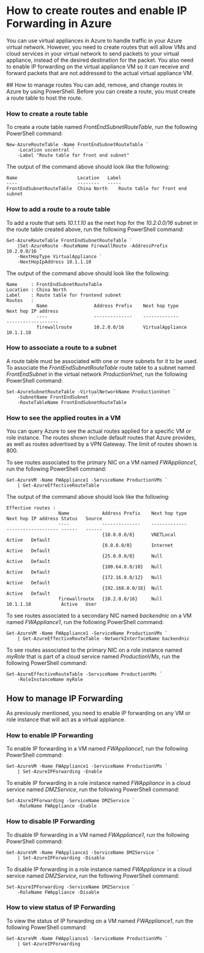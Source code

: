 <properties 
   pageTitle="How to Create Routes and Enable IP Forwarding in Azure"
   description="Learn how to manage UDRs and IP forwarding"
   services="virtual-network"
   documentationCenter="na"
   authors="telmosampaio"
   manager="carmonm"
   editor="tysonn" />
<tags
	ms.service="virtual-network"
	ms.date="12/07/2015"
	wacn.date=""/>

# How to create routes and enable IP Forwarding in Azure
You can use virtual appliances in Azure to handle traffic in your Azure virtual network. However, you need to create routes that will allow VMs and cloud services in your virtual network to send packets to your virtual appliance, instead of the desired destination for the packet. You also need to enable IP forwarding on the virtual appliance VM so it can receive and forward packets that are not addressed to the actual virtual appliance VM. 

##<a name="How-to-manage-routes"></a> How to manage routes
You can add, remove, and change routes in Azure by using PowerShell. Before you can create a route, you must create a route table to host the route.

### How to create a route table
To create a route table named *FrontEndSubnetRouteTable*, run the following PowerShell command:

	New-AzureRouteTable -Name FrontEndSubnetRouteTable `
		-Location uscentral `
		-Label "Route table for front end subnet"

The output of the command above should look like the following:

	Name                      Location   Label                          
	----                      --------   -----                          
	FrontEndSubnetRouteTable  China North    Route table for front end subnet

### How to add a route to a route table
To add a route that sets *10.1.1.10* as the next hop for the *10.2.0.0/16* subnet in the route table created above, run the following PowerShell command:

	Get-AzureRouteTable FrontEndSubnetRouteTable `
		|Set-AzureRoute -RouteName FirewallRoute -AddressPrefix 10.2.0.0/16 `
		-NextHopType VirtualAppliance `
		-NextHopIpAddress 10.1.1.10

The output of the command above should look like the following:

	Name     : FrontEndSubnetRouteTable
	Location : China North
	Label    : Route table for frontend subnet
	Routes   : 
	           Name                 Address Prefix    Next hop type        Next hop IP address
	           ----                 --------------    -------------        -------------------
	           firewallroute        10.2.0.0/16       VirtualAppliance     10.1.1.10    

### How to associate a route to a subnet
A route table must be associated with one or more subnets for it to be used. To associate the *FrontEndSubnetRouteTable* route table to a subnet named *FrontEndSubnet* in the virtual network *ProductionVnet*, run the following PowerShell command:

	Set-AzureSubnetRouteTable -VirtualNetworkName ProductionVnet `
		-SubnetName FrontEndSubnet `
		-RouteTableName FrontEndSubnetRouteTable

### How to see the applied routes in a VM
You can query Azure to see the actual routes applied for a specific VM or role instance. The routes shown include default routes that Azure provides, as well as routes advertised by a VPN Gateway. The limit of routes shown is 800.

To see routes associated to the primary NIC on a VM named *FWAppliance1*, run the following PowerShell command:

	Get-AzureVM -Name FWAppliance1 -ServiceName ProductionVMs `
		| Get-AzureEffectiveRouteTable

The output of the command above should look like the following:

	Effective routes : 
	                   Name            Address Prefix    Next hop type    Next hop IP address Status   Source     
	                   ----            --------------    -------------    ------------------- ------   ------     
	                                   {10.0.0.0/8}      VNETLocal                            Active   Default    
	                                   {0.0.0.0/0}       Internet                             Active   Default    
	                                   {25.0.0.0/8}      Null                                 Active   Default    
	                                   {100.64.0.0/10}   Null                                 Active   Default    
	                                   {172.16.0.0/12}   Null                                 Active   Default    
	                                   {192.168.0.0/16}  Null                                 Active   Default    
	                   firewallroute   {10.2.0.0/16}     Null             10.1.1.10           Active   User      

To see routes associated to a secondary NIC named *backendnic* on a VM named *FWAppliance1*, run the following PowerShell command:

	Get-AzureVM -Name FWAppliance1 -ServiceName ProductionVMs `
		| Get-AzureEffectiveRouteTable -NetworkInterfaceName backendnic

To see routes associated to the primary NIC on a role instance named *myRole* that is part of a cloud service named *ProductionVMs*, run the following PowerShell command:

	Get-AzureEffectiveRouteTable -ServiceName ProductionVMs `
		-RoleInstanceName myRole

## How to manage IP Forwarding
As previously mentioned, you need to enable IP forwarding on any VM or role instance that will act as a virtual appliance. 

### How to enable IP Forwarding
To enable IP forwarding in a VM named *FWAppliance1*, run the following PowerShell command:

	Get-AzureVM -Name FWAppliance1 -ServiceName ProductionVMs `
		| Set-AzureIPForwarding -Enable

To enable IP forwarding in a role instance named *FWAppliance* in a cloud service named *DMZService*, run the following PowerShell command:

	Set-AzureIPForwarding -ServiceName DMZService `
		-RoleName FWAppliance -Enable

### How to disable IP Forwarding
To disable IP forwarding in a VM named *FWAppliance1*, run the following PowerShell command:

	Get-AzureVM -Name FWAppliance1 -ServiceName DMZService `
		| Set-AzureIPForwarding -Disable

To disable IP forwarding in a role instance named *FWAppliance* in a cloud service named *DMZService*, run the following PowerShell command:

	Set-AzureIPForwarding -ServiceName DMZService `
		-RoleName FWAppliance -Disable

### How to view status of IP Forwarding
To view the status of IP forwarding on a VM named *FWAppliance1*, run the following PowerShell command:

	Get-AzureVM -Name FWAppliance1 -ServiceName ProductionVMs `
		| Get-AzureIPForwarding
